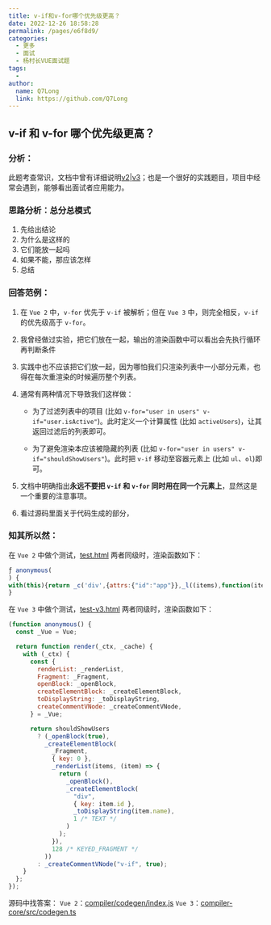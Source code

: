 ```yaml
---
title: v-if和v-for哪个优先级更高？
date: 2022-12-26 18:58:28
permalink: /pages/e6f8d9/
categories:
  - 更多
  - 面试
  - 杨村长VUE面试题
tags:
  -
author:
  name: Q7Long
  link: https://github.com/Q7Long
---
```


## v-if 和 v-for 哪个优先级更高？

### 分析：

此题考查常识，文档中曾有详细说明[v2](https://cn.vuejs.org/v2/style-guide/#%E9%81%BF%E5%85%8D-v-if-%E5%92%8C-v-for-%E7%94%A8%E5%9C%A8%E4%B8%80%E8%B5%B7%E5%BF%85%E8%A6%81)|[v3](https://vuejs.org/style-guide/rules-essential.html#avoid-v-if-with-v-for)；也是一个很好的实践题目，项目中经常会遇到，能够看出面试者应用能力。

### 思路分析：总分总模式

1. 先给出结论
2. 为什么是这样的
3. 它们能放一起吗
4. 如果不能，那应该怎样
5. 总结

### 回答范例：

1. 在 `Vue 2` 中，`v-for` 优先于 `v-if` 被解析；但在 `Vue 3` 中，则完全相反，`v-if` 的优先级高于 `v-for`。

2. 我曾经做过实验，把它们放在一起，输出的渲染函数中可以看出会先执行循环再判断条件

3. 实践中也不应该把它们放一起，因为哪怕我们只渲染列表中一小部分元素，也得在每次重渲染的时候遍历整个列表。

4. 通常有两种情况下导致我们这样做：

   - 为了过滤列表中的项目 (比如 `v-for="user in users" v-if="user.isActive"`)。此时定义一个计算属性 (比如 `activeUsers`)，让其返回过滤后的列表即可。

   - 为了避免渲染本应该被隐藏的列表 (比如 `v-for="user in users" v-if="shouldShowUsers"`)。此时把 `v-if` 移动至容器元素上 (比如 `ul`、`ol`)即可。

5. 文档中明确指出**永远不要把 `v-if` 和 `v-for` 同时用在同一个元素上**，显然这是一个重要的注意事项。

6. 看过源码里面关于代码生成的部分，

### 知其所以然：

在 `Vue 2` 中做个测试，[test.html](./test.html)
两者同级时，渲染函数如下：

```js
ƒ anonymous(
) {
with(this){return _c('div',{attrs:{"id":"app"}},_l((items),function(item){return (item.isActive)?_c('div',{key:item.id},[_v("\n      "+_s(item.name)+"\n    ")]):_e()}),0)}
}
```

在 `Vue 3` 中做个测试，[test-v3.html](./test-v3.html)
两者同级时，渲染函数如下：

```js
(function anonymous() {
  const _Vue = Vue;

  return function render(_ctx, _cache) {
    with (_ctx) {
      const {
        renderList: _renderList,
        Fragment: _Fragment,
        openBlock: _openBlock,
        createElementBlock: _createElementBlock,
        toDisplayString: _toDisplayString,
        createCommentVNode: _createCommentVNode,
      } = _Vue;

      return shouldShowUsers
        ? (_openBlock(true),
          _createElementBlock(
            _Fragment,
            { key: 0 },
            _renderList(items, (item) => {
              return (
                _openBlock(),
                _createElementBlock(
                  "div",
                  { key: item.id },
                  _toDisplayString(item.name),
                  1 /* TEXT */
                )
              );
            }),
            128 /* KEYED_FRAGMENT */
          ))
        : _createCommentVNode("v-if", true);
    }
  };
});
```

源码中找答案：
`Vue 2`：[compiler/codegen/index.js](https://github1s.com/vuejs/vue/blob/dev/src/compiler/codegen/index.js#L65-L69)
`Vue 3`：[compiler-core/src/codegen.ts](https://github1s.com/vuejs/core/blob/main/packages/compiler-core/src/codegen.ts#L586-L587)
